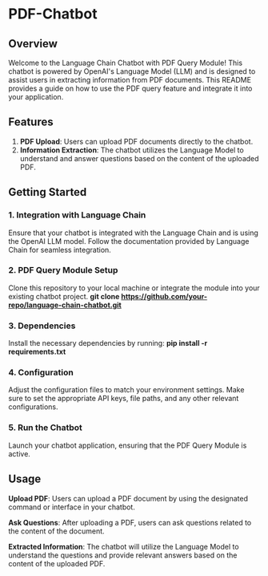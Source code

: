 # PDF-Chatbot
## Overview
Welcome to the Language Chain Chatbot with PDF Query Module! This chatbot is powered by OpenAI's Language Model (LLM) and is designed to assist users in extracting information from PDF documents. This README provides a guide on how to use the PDF query feature and integrate it into your application.

## Features
1. **PDF Upload**: Users can upload PDF documents directly to the chatbot.
2. **Information Extraction**: The chatbot utilizes the Language Model to understand and answer questions based on the content of the uploaded PDF.

## Getting Started
### 1. Integration with Language Chain
Ensure that your chatbot is integrated with the Language Chain and is using the OpenAI LLM model. Follow the documentation provided by Language Chain for seamless integration.

### 2. PDF Query Module Setup
Clone this repository to your local machine or integrate the module into your existing chatbot project.
**git clone https://github.com/your-repo/language-chain-chatbot.git**

### 3. Dependencies
Install the necessary dependencies by running:
**pip install -r requirements.txt**

### 4. Configuration
Adjust the configuration files to match your environment settings. Make sure to set the appropriate API keys, file paths, and any other relevant configurations.

### 5. Run the Chatbot
Launch your chatbot application, ensuring that the PDF Query Module is active.

## Usage
**Upload PDF**: Users can upload a PDF document by using the designated command or interface in your chatbot.

**Ask Questions**: After uploading a PDF, users can ask questions related to the content of the document.

**Extracted Information**: The chatbot will utilize the Language Model to understand the questions and provide relevant answers based on the content of the uploaded PDF.

